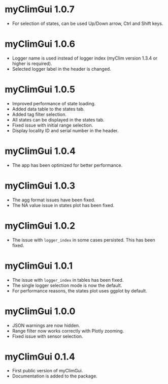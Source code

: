 # myClimGui 1.0.7
* For selection of states, can be used Up/Down arrow, Ctrl and Shift keys.

# myClimGui 1.0.6
* Logger name is used instead of logger index (myClim version 1.3.4 or higher is required).
* Selected logger label in the header is changed.

# myClimGui 1.0.5
* Improved performance of state loading.
* Added data table to the states tab.
* Added tag filter selection.
* All states can be displayed in the states tab.
* Fixed issue with initial range selection.
* Display locality ID and serial number in the header.

# myClimGui 1.0.4
* The app has been optimized for better performance.

# myClimGui 1.0.3
* The agg format issues have been fixed.
* The NA value issue in states plot has been fixed.

# myClimGui 1.0.2
* The issue with `logger_index` in some cases persisted. This has been fixed.

# myClimGui 1.0.1
* The issue with `logger_index` in tables has been fixed.
* The single logger selection mode is now the default.
* For performance reasons, the states plot uses ggplot by default.

# myClimGui 1.0.0
* JSON warnings are now hidden.
* Range filter now works correctly with Plotly zooming.
* Fixed issue with sensor selection.

# myClimGui 0.1.4
* First public version of myClimGui.
* Documentation is added to the package.
